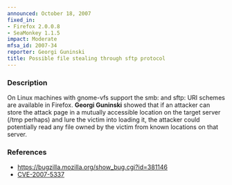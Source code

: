 ```yaml
---
announced: October 18, 2007
fixed_in:
- Firefox 2.0.0.8
- SeaMonkey 1.1.5
impact: Moderate
mfsa_id: 2007-34
reporter: Georgi Guninski
title: Possible file stealing through sftp protocol
---
```


<h3>Description</h3>

<p>On Linux machines with gnome-vfs support the smb: and sftp:
URI schemes are available in Firefox. <strong>Georgi Guninski</strong>
showed that if an attacker can store the attack page in a mutually
accessible location on the target server (/tmp perhaps) and lure the
victim into loading it, the attacker could potentially read any file
owned by the victim from known locations on that server.</p>


<h3>References</h3>

<ul>
  <li><a href="https://bugzilla.mozilla.org/show_bug.cgi?id=381146">
       https://bugzilla.mozilla.org/show_bug.cgi?id=381146</a></li>

  <li><a class="ex-ref" href="http://cve.mitre.org/cgi-bin/cvename.cgi?name=CVE-2007-5337">
       CVE-2007-5337</a></li>

</ul>



